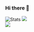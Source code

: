 ### Hi there 👋

![Stats](https://github-readme-stats.vercel.app/api?username=coswat&show_icons=true&count_private=true&theme=dark)
![](https://github-readme-streak-stats.herokuapp.com/?user=shmshd&theme=dark&hide_border=false)<br/>
![](https://github-readme-stats.vercel.app/api/top-langs/?username=coswat&theme=dark&hide_border=false&include_all_commits=false&count_private=false&layout=compact)


